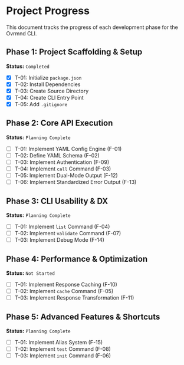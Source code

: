 # Project Progress

This document tracks the progress of each development phase for the Ovrmnd CLI.

## Phase 1: Project Scaffolding & Setup
**Status:** `Completed`

- [x] T-01: Initialize `package.json`
- [x] T-02: Install Dependencies
- [x] T-03: Create Source Directory
- [x] T-04: Create CLI Entry Point
- [x] T-05: Add `.gitignore`

## Phase 2: Core API Execution
**Status:** `Planning Complete`

- [ ] T-01: Implement YAML Config Engine (F-01)
- [ ] T-02: Define YAML Schema (F-02)
- [ ] T-03: Implement Authentication (F-09)
- [ ] T-04: Implement `call` Command (F-03)
- [ ] T-05: Implement Dual-Mode Output (F-12)
- [ ] T-06: Implement Standardized Error Output (F-13)

## Phase 3: CLI Usability & DX
**Status:** `Planning Complete`

- [ ] T-01: Implement `list` Command (F-04)
- [ ] T-02: Implement `validate` Command (F-07)
- [ ] T-03: Implement Debug Mode (F-14)

## Phase 4: Performance & Optimization
**Status:** `Not Started`

- [ ] T-01: Implement Response Caching (F-10)
- [ ] T-02: Implement `cache` Command (F-05)
- [ ] T-03: Implement Response Transformation (F-11)

## Phase 5: Advanced Features & Shortcuts
**Status:** `Planning Complete`

- [ ] T-01: Implement Alias System (F-15)
- [ ] T-02: Implement `test` Command (F-08)
- [ ] T-03: Implement `init` Command (F-06)
